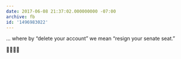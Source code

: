 ```yaml
---
date: 2017-06-08 21:37:02.000000000 -07:00
archive: fb
id: '1496983022'
---
```


... where by “delete your account” we mean “resign your senate seat.”

🤔😶😳🙃
